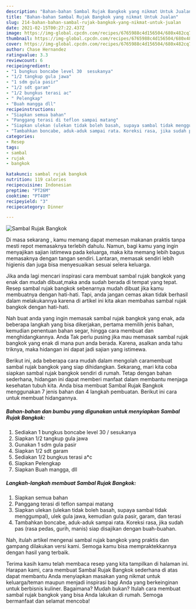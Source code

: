 ```yaml
---
description: "Bahan-bahan Sambal Rujak Bangkok yang nikmat Untuk Jualan"
title: "Bahan-bahan Sambal Rujak Bangkok yang nikmat Untuk Jualan"
slug: 214-bahan-bahan-sambal-rujak-bangkok-yang-nikmat-untuk-jualan
date: 2021-02-15T00:27:22.437Z
image: https://img-global.cpcdn.com/recipes/6765988c4d156504/680x482cq70/sambal-rujak-bangkok-foto-resep-utama.jpg
thumbnail: https://img-global.cpcdn.com/recipes/6765988c4d156504/680x482cq70/sambal-rujak-bangkok-foto-resep-utama.jpg
cover: https://img-global.cpcdn.com/recipes/6765988c4d156504/680x482cq70/sambal-rujak-bangkok-foto-resep-utama.jpg
author: Chase Hernandez
ratingvalue: 3.3
reviewcount: 6
recipeingredient:
- "1 bungkus boncabe level 30  sesukanya"
- "1/2 tangkup gula jawa"
- "1 sdm gula pasir"
- "1/2 sdt garam"
- "1/2 bungkus terasi ac"
- " Pelengkap"
- "Buah mangga dll"
recipeinstructions:
- "Siapkan semua bahan"
- "Panggang terasi di teflon sampai matang"
- "Siapkan ulekan (ulekan tidak boleh basah, supaya sambal tidak menggumpal), ulek gula jawa, kemudian gula pasir, garam, dan terasi"
- "Tambahkan boncabe, aduk-aduk sampai rata. Koreksi rasa, jika sudah pas (rasa pedas, gurih, manis) siap disajikan dengan buah-buahan."
categories:
- Resep
tags:
- sambal
- rujak
- bangkok

katakunci: sambal rujak bangkok 
nutrition: 119 calories
recipecuisine: Indonesian
preptime: "PT26M"
cooktime: "PT48M"
recipeyield: "3"
recipecategory: Dinner

---
```



![Sambal Rujak Bangkok](https://img-global.cpcdn.com/recipes/6765988c4d156504/680x482cq70/sambal-rujak-bangkok-foto-resep-utama.jpg)

Di masa  sekarang , kamu memang dapat memesan makanan praktis tanpa mesti repot memasaknya terlebih dahulu. Namun, bagi kamu yang ingin menyajikan sajian istimewa pada keluarga, maka kita memang lebih bagus memasaknya dengan tangan sendiri. Lantaran, memasak sendiri lebih higienis dan juga bisa menyesuaikan sesuai selera keluarga.

Jika anda lagi mencari inspirasi cara membuat sambal rujak bangkok yang enak dan mudah dibuat,maka anda sudah berada di tempat yang tepat. Resep sambal rujak bangkok  sebenarnya mudah dibuat jika kamu membuatnya dengan hati-hati. Tapi, anda jangan cemas akan tidak berhasil dalam melakukannya 
karena di artikel ini kita akan membahas sambal rujak bangkok dengan hati-hati.  



Nah buat anda yang ingin memasak sambal rujak bangkok yang enak, ada beberapa langkah yang bisa dikerjakan, pertama memilih jenis bahan, kemudian penentuan bahan segar, hingga cara membuat dan menghidangkannya. Anda Tak perlu pusing jika mau memasak sambal rujak bangkok yang enak di mana pun anda berada. Karena, asalkan anda  tahu triknya, maka hidangan ini dapat jadi sajian yang istimewa.

Berikut ini, ada beberapa cara mudah dalam mengolah caramembuat sambal rujak bangkok yang siap dihidangkan. Sekarang, mari kita coba siapkan sambal rujak bangkok sendiri di rumah. Tetap dengan bahan sederhana, hidangan ini dapat memberi manfaat dalam membantu menjaga kesehatan tubuh kita. Anda bisa membuat Sambal Rujak Bangkok menggunakan 7 jenis bahan dan 4 langkah pembuatan. Berikut ini cara untuk membuat hidangannya.

<!--inarticleads1-->

##### Bahan-bahan dan bumbu yang digunakan untuk menyiapkan Sambal Rujak Bangkok:

1. Sediakan 1 bungkus boncabe level 30 / sesukanya
1. Siapkan 1/2 tangkup gula jawa
1. Gunakan 1 sdm gula pasir
1. Siapkan 1/2 sdt garam
1. Sediakan 1/2 bungkus terasi a*c
1. Siapkan  Pelengkap
1. Siapkan Buah mangga, dll




<!--inarticleads2-->

##### Langkah-langkah membuat Sambal Rujak Bangkok:

1. Siapkan semua bahan
1. Panggang terasi di teflon sampai matang
1. Siapkan ulekan (ulekan tidak boleh basah, supaya sambal tidak menggumpal), ulek gula jawa, kemudian gula pasir, garam, dan terasi
1. Tambahkan boncabe, aduk-aduk sampai rata. Koreksi rasa, jika sudah pas (rasa pedas, gurih, manis) siap disajikan dengan buah-buahan.




Nah, itulah artikel mengenai  sambal rujak bangkok  yang praktis dan gampang dilakukan versi kami. Semoga kamu bisa mempraktekkannya dengan hasil yang terbaik. 

Terima kasih kamu telah membaca resep yang kita tampilkan di halaman ini. Harapan kami, cara membuat  Sambal Rujak Bangkok sederhana di atas dapat membantu Anda menyiapkan masakan yang nikmat untuk keluarga/teman maupun menjadi inspirasi bagi Anda yang berkeinginan untuk berbisnis kuliner. Bagaimana? Mudah bukan? Itulah cara membuat sambal rujak bangkok yang bisa Anda lakukan di rumah. Semoga bermanfaat dan selamat mencoba!

